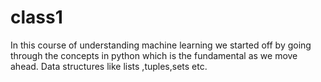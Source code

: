 # class1
In this course of understanding machine learning we started off by going through the concepts in python which is the fundamental as we move ahead.
Data structures like lists ,tuples,sets etc.
